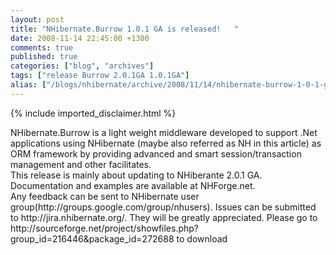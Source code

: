 ```yaml
---
layout: post
title: "NHibernate.Burrow 1.0.1 GA is released!   "
date: 2008-11-14 22:45:00 +1300
comments: true
published: true
categories: ["blog", "archives"]
tags: ["release Burrow 2.0.1GA 1.0.1GA"]
alias: ["/blogs/nhibernate/archive/2008/11/14/nhibernate-burrow-1-0-1-ga-is-released.aspx"]
---
```

<!-- more -->
{% include imported_disclaimer.html %}
<p>NHibernate.Burrow is a light weight middleware developed to support .Net applications using NHibernate (maybe also referred as NH in this article) as ORM framework by providing advanced and smart session/transaction management and other facilitates. <br />This release is mainly about updating to NHiberante 2.0.1 GA.<br />Documentation and examples are available at NHForge.net. <br />Any feedback can be sent to NHibernate user group(http://groups.google.com/group/nhusers). Issues can be submitted to http://jira.nhibernate.org/. They will be greatly appreciated. Please go to http://sourceforge.net/project/showfiles.php?group_id=216446&amp;package_id=272688 to download</p>
